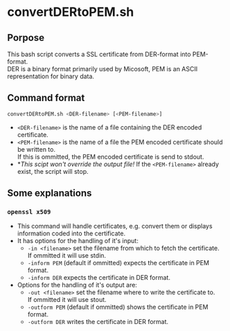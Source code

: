 # convertDERtoPEM.sh

## Porpose

This bash script converts a SSL certificate from DER-format into PEM-format.<br>
DER is a binary format primarily used by Micosoft, PEM is an ASCII representation for binary data.

## Command format

```bash
convertDERtoPEM.sh <DER-filename> [<PEM-filename>]
```

* `<DER-filename>` is the name of a file containing the DER encoded certificate.
* `<PEM-filename>` is the name of a file the PEM encoded certificate should be written to.<br>
  If this is ommitted, the PEM encoded certificate is send to stdout.
* **This scipt won't override the output file!*
  If the `<PEM-filename>` already exist, the script will stop.

## Some explanations

### `openssl x509`

* This command will handle certificates, e.g. convert them or displays information coded into the certificate.
* It has options for the handling of it's input:
  * `-in <filename>` set the filename from which to fetch the certificate.<br>
    If ommitted it will use stdin.
  * `-inform PEM` (default if ommitted) expects the certificate in PEM format.
  * `-inform DER` expects the certificate in DER format.
* Options for the handling of it's output are:
  * `-out <filename>` set the filename where to write the certificate to.<br>
    If ommitted it will use stout.
  * `-outform PEM` (default if ommitted) shows the certificate in PEM format.
  * `-outform DER` writes the certificate in DER format.

